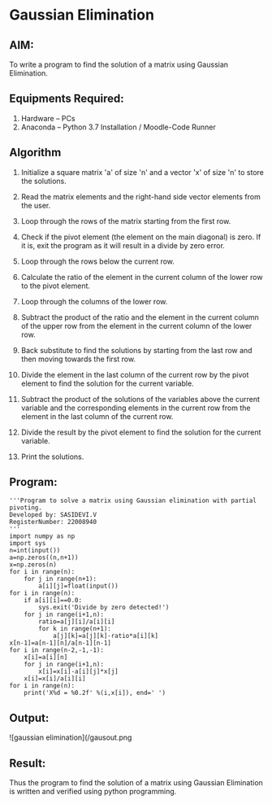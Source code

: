 # Gaussian Elimination

## AIM:
To write a program to find the solution of a matrix using Gaussian Elimination.

## Equipments Required:
1. Hardware – PCs
2. Anaconda – Python 3.7 Installation / Moodle-Code Runner

## Algorithm
1. Initialize a square matrix 'a' of size 'n' and a vector 'x' of size 'n' to store the solutions.

2. Read the matrix elements and the right-hand side vector elements from the user.

3. Loop through the rows of the matrix starting from the first row.

4. Check if the pivot element (the element on the main diagonal) is zero. If it is, exit the program as it will result in a divide by zero error.

5. Loop through the rows below the current row.

6. Calculate the ratio of the element in the current column of the lower row to the pivot element.

7. Loop through the columns of the lower row.

8. Subtract the product of the ratio and the element in the current column of the upper row from the element in the current column of the lower row.

9. Back substitute to find the solutions by starting from the last row and then moving towards the first row.

10. Divide the element in the last column of the current row by the pivot element to find the solution for the current variable.

11. Subtract the product of the solutions of the variables above the current variable and the corresponding elements in the current row from the element in the last column of the current row.

12. Divide the result by the pivot element to find the solution for the current variable.

13. Print the solutions.

## Program:
```
'''Program to solve a matrix using Gaussian elimination with partial pivoting.
Developed by: SASIDEVI.V
RegisterNumber: 22008940
'''
import numpy as np
import sys
n=int(input())
a=np.zeros((n,n+1))
x=np.zeros(n)
for i in range(n):
    for j in range(n+1):
        a[i][j]=float(input())
for i in range(n):
    if a[i][i]==0.0:
        sys.exit('Divide by zero detected!')
    for j in range(i+1,n):
        ratio=a[j][i]/a[i][i]
        for k in range(n+1):
            a[j][k]=a[j][k]-ratio*a[i][k]
x[n-1]=a[n-1][n]/a[n-1][n-1]
for i in range(n-2,-1,-1):
    x[i]=a[i][n]
    for j in range(i+1,n):
        x[i]=x[i]-a[i][j]*x[j]
    x[i]=x[i]/a[i][i]
for i in range(n):
    print('X%d = %0.2f' %(i,x[i]), end=' ')
```

## Output:
![gaussian elimination](/gausout.png


## Result:
Thus the program to find the solution of a matrix using Gaussian Elimination is written and verified using python programming.

